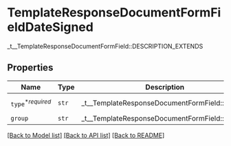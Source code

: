 # TemplateResponseDocumentFormFieldDateSigned

_t__TemplateResponseDocumentFormField::DESCRIPTION_EXTENDS

## Properties
Name | Type | Description | Notes
------------ | ------------- | ------------- | -------------
| `type`<sup>*_required_</sup> | ```str``` |  _t__TemplateResponseDocumentFormField::TYPE  |  [default to 'date_signed'] |
| `group` | ```str``` |  _t__TemplateResponseDocumentFormField::GROUP  |  |

[[Back to Model list]](../README.md#documentation-for-models) [[Back to API list]](../README.md#documentation-for-api-endpoints) [[Back to README]](../README.md)


